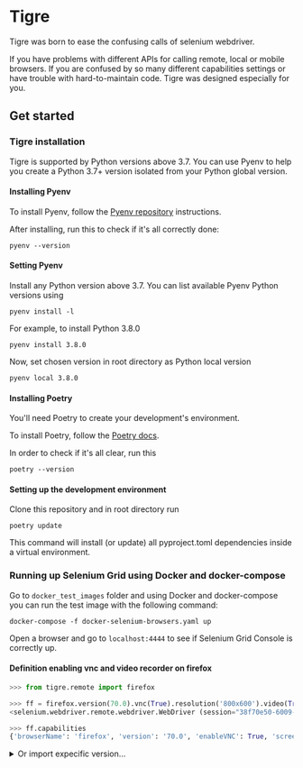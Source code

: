 # Tigre

Tigre was born to ease the confusing calls of selenium webdriver.

If you have problems with different APIs for calling remote, local or mobile browsers. If you are confused by so many different capabilities settings or have trouble with hard-to-maintain code. Tigre was designed especially for you.

## Get started

### Tigre installation

Tigre is supported by Python versions above 3.7. You can use Pyenv to help you create a Python 3.7+ version isolated from your Python global version.

#### Installing Pyenv

To install Pyenv, follow the [Pyenv repository](https://github.com/pyenv/pyenv) instructions.

After installing, run this to check if it's all correctly done:

    pyenv --version

#### Setting Pyenv

Install any Python version above 3.7. You can list available Pyenv Python versions using

    pyenv install -l

For example, to install Python 3.8.0

    pyenv install 3.8.0

Now, set chosen version in root directory as Python local version

    pyenv local 3.8.0

#### Installing Poetry

You'll need Poetry to create your development's environment.

To install Poetry, follow the [Poetry docs](https://python-poetry.org/docs/).

In order to check if it's all clear, run this

    poetry --version

#### Setting up the development environment

Clone this repository and in root directory run

    poetry update

This command will install (or update) all pyproject.toml dependencies inside a virtual environment.

### Running up Selenium Grid using Docker and docker-compose

Go to `docker_test_images` folder and using Docker and docker-compose you can run the test image with the following command:

    docker-compose -f docker-selenium-browsers.yaml up

Open a browser and go to `localhost:4444` to see if Selenium Grid Console is correctly up.

#### Definition enabling vnc and video recorder on firefox

```Python
>>> from tigre.remote import firefox

>>> ff = firefox.version(70.0).vnc(True).resolution('800x600').video(True).build()
<selenium.webdriver.remote.webdriver.WebDriver (session="38f70e50-6009-4623-8969-34a9331ebf0a")>

>>> ff.capabilities
{'browserName': 'firefox', 'version': '70.0', 'enableVNC': True, 'screenResolution': '800x600', 'enableVideo': True}
```

<details markdown="1">
<summary>Or import expecific version...</summary>

You can call directly what version you want <code>firefox70</code>

```python hl_lines="1 5"
>>> from tigre.remote import firefox70

>>> ff = firefox.vnc(True).resolution('800x600').video(True)
ff.capabilities
{'browserName': 'firefox', 'version': '70', 'enableVNC': True, 'screenResolution': '800x600', 'enableVideo': True}
```

</details>
